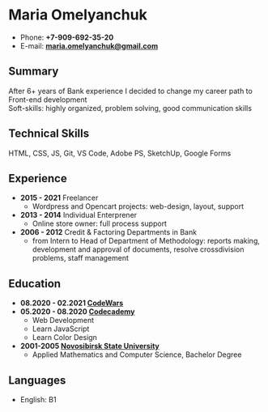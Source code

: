 # Maria Omelyanchuk

* Phone: **+7-909-692-35-20**
* E-mail: **maria.omelyanchuk@gmail.com**

## Summary
After 6+ years of Bank experience I decided to change my career path to Front-end development  
Soft-skills: highly organized, problem solving, good communication skills

## Technical Skills
HTML, CSS, JS, Git, VS Code, Adobe PS, SketchUp, Google Forms

## Experience
* **2015 - 2021** Freelancer
  * Wordpress and Opencart projects: web-design, layout, support
* **2013 - 2014** Individual Enterprener
  * Online store owner: full process support
* **2006 - 2012** Credit & Factoring Departments in Bank
  * from Intern to Head of Department of Methodology: reports making, development and approval of documents, resolve crossdivision problems, staff management

## Education
* **08.2020 - 02.2021 [CodeWars](https://www.codewars.com/users/maryko-makk)**
* **05.2020 - 08.2020 [Codecademy](https://www.codecademy.com/)**
  * Web Development
  * Learn JavaScript
  * Learn Color Design
* **2001-2005 [Novosibirsk State University](https://www.nsu.ru/n/)**
  * Applied Mathematics and Computer Science, Bachelor Degree

## Languages
* English: B1
